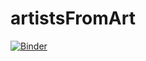 # artistsFromArt

[![Binder](https://mybinder.org/badge_logo.svg)](https://mybinder.org/v2/gh/viralcmehta/artistsFromArt.git/HEAD?filepath=%2Fvoila%2Frender%2FArt_identification_UI.ipynb)
